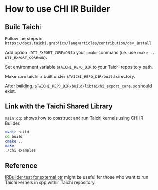 # How to use CHI IR Builder

## Build Taichi

Follow the steps in `https://docs.taichi.graphics/lang/articles/contribution/dev_install`

Add option `-DTI_EXPORT_CORE=ON` to your `cmake` command (i.e. use `cmake .. DTI_EXPORT_CORE=ON`).

Set environment variable `$TAICHI_REPO_DIR` to your Taichi repository path.

Make sure taichi is built under `$TAICHI_REPO_DIR/build` directory.

After building, `$TAICHI_REPO_DIR/build/libtaichi_export_core.so` should exist.

## Link with the Taichi Shared Library

`main.cpp` shows how to construct and run Taichi kernels using CHI IR Builder.

```bash
mkdir build
cd build
cmake ..
make
./chi_examples
```

## Reference

[IRBuilder test for external ptr](https://github.com/taichi-dev/taichi/blob/master/tests/cpp/ir/ir_builder_test.cpp#L87-L119) might be useful for those who want to run Taichi kernels in cpp within Taichi repository.
